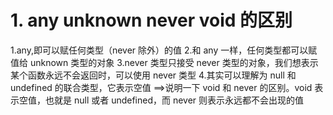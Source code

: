 # 1. any unknown never void 的区别

1.any,即可以赋任何类型（never 除外）的值 2.和 any 一样，任何类型都可以赋值给 unknown 类型的对象
3.never 类型只接受 never 类型的对象，我们想表示某个函数永远不会返回时，可以使用 never 类型 4.其实可以理解为 null 和 undefined 的联合类型，它表示空值
==>说明一下 void 和 never 的区别。void 表示空值，也就是 null 或者 undefined，而 never 则表示永远都不会出现的值
